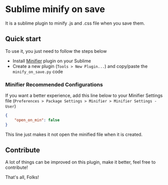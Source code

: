 # Sublime minify on save
It is a sublime plugin to minify .js and .css file when you save them.

## Quick start
To use it, you just need to follow the steps below

* Install [Minifier](https://github.com/bistory/Sublime-Minifier "Minifier") plugin on your Sublime
* Create a new plugin (`Tools > New Plugin...`) and copy/paste the `minify_on_save.py` code

### Minifier Recommended Configurations
If you want a better experience, add this line below to your Minifier Settings file (`Preferences > Package Settings > Minifier > Minifier Settings - User`)
```json
{
    "open_on_min": false
}
```
This line just makes it not open the minified file when it is created.

## Contribute
A lot of things can be improved on this plugin, make it better, feel free to contribute!

That's all, Folks!
